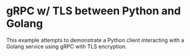 gRPC w/ TLS between Python and Golang
=====================================

This example attempts to demonstrate a Python client interacting with
a Golang service using gRPC with TLS encryption.

